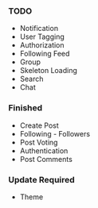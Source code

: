 ### TODO

- Notification
- User Tagging
- Authorization
- Following Feed
- Group
- Skeleton Loading
- Search
- Chat

### Finished

- Create Post
- Following - Followers
- Post Voting
- Authentication
- Post Comments

### Update Required

- Theme
